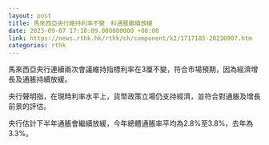 ```yaml
---
layout: post
title: 馬來西亞央行維持利率不變　料通脹繼續放緩
date: 2023-09-07 17:18:09.000000000 +08:00
link: https://news.rthk.hk/rthk/ch/component/k2/1717185-20230907.htm
categories: rthk
---
```


馬來西亞央行連續兩次會議維持指標利率在3厘不變，符合市場預期，因為經濟增長及通脹持續放緩。

央行聲明指，在現時利率水平上，貨幣政策立場仍支持經濟，並符合對通脹及增長前景的評估。

央行估計下半年通脹會繼續放緩，今年總體通脹率平均為2.8%至3.8%，去年為3.3%。
